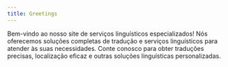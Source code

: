 ```yaml
---
title: Greetings
---
```


Bem-vindo ao nosso site de serviços linguísticos especializados! Nós oferecemos soluções completas de tradução e serviços linguísticos para atender às suas necessidades. Conte conosco para obter traduções precisas, localização eficaz e outras soluções linguísticas personalizadas.
